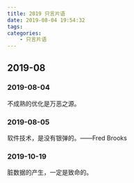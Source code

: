 ```yaml
---
title: 2019 只言片语
date: 2019-08-04 19:54:32
tags:
categories:
	- 只言片语
---
```


## 2019-08

### 2019-08-04

不成熟的优化是万恶之源。

### 2019-08-05

软件技术，是没有银弹的。——Fred Brooks

### 2019-10-19

脏数据的产生，一定是致命的。

